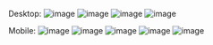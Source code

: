 Desktop:
![image](https://github.com/user-attachments/assets/7dbd2e34-2f34-456d-8ef7-639c449c879f)
![image](https://github.com/user-attachments/assets/6a6f2522-f95b-41d5-bb25-7e7146f70588)
![image](https://github.com/user-attachments/assets/5d2aea83-1e6e-4627-8644-1474e0140985)
![image](https://github.com/user-attachments/assets/c5ae9dda-8502-4bb1-b85a-09b48e2a8385)

Mobile: 
![image](https://github.com/user-attachments/assets/e99ac40a-2c16-4b8c-bcaf-644a3d35470b)
![image](https://github.com/user-attachments/assets/9f1cc50d-050f-4f6b-b6ca-f419af6995ba)
![image](https://github.com/user-attachments/assets/41f9afed-0be3-45c9-bdfe-8b3507ec4502)
![image](https://github.com/user-attachments/assets/87f02198-700c-4bac-a9d3-bc5353e7ff94)
![image](https://github.com/user-attachments/assets/b3f42c3d-4314-48b7-98c1-299598d149ef)

